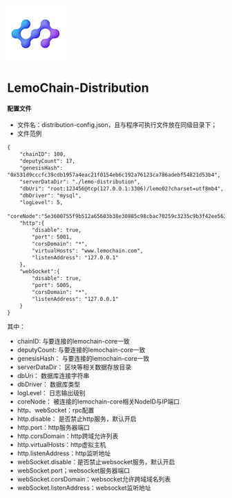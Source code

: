 ![Logo of the project](./logo.png)

# LemoChain-Distribution


#### 配置文件
- 文件名：distribution-config.json，且与程序可执行文件放在同级目录下；
- 文件范例
```
{
	"chainID": 100,
	"deputyCount": 17,
	"genesisHash": "0x531d9cccfc39cdb1957a4eac21f0154eb6c192a76123ca786adebf54821d53b4",
	"serverDataDir": "./lemo-distribution",
	"dbUri": "root:123456@tcp(127.0.0.1:3306)/lemo02?charset=utf8mb4",
	"dbDriver": "mysql",
	"logLevel": 5,
	"coreNode":"5e3600755f9b512a65603b38e30885c98cbac70259c3235c9b3f42ee563b480edea351ba0ff5748a638fe0aeff5d845bf37a3b437831871b48fd32f33cd9a3c0@120.78.132.151:7003",
	"http":{
		"disable": true,
		"port": 5001,
		"corsDomain": "*",
		"virtualHosts": "www.lemochain.com",
		"listenAddress": "127.0.0.1"
	},
	"webSocket":{
		"disable": true,
		"port": 5005,
		"corsDomain": "*",
		"listenAddress": "127.0.0.1"
	}
}
```
其中：
- chainID: 与要连接的lemochain-core一致
- deputyCount: 与要连接的lemochain-core一致
- genesisHash： 与要连接的lemochain-core一致
- serverDataDir： 区块等相关数据存放目录
- dbUri： 数据库连接字符串
- dbDriver： 数据库类型
- logLevel： 日志输出级别
- coreNode： 被连接的lemochain-core相关NodeID与IP端口
- http、webSocket：rpc配置
- http.disable： 是否禁止http服务，默认开启
- http.port：http服务器端口
- http.corsDomain：http跨域允许列表
- http.virtualHosts：http虚拟主机
- http.listenAddress：http监听地址
- webSocket.disable：是否禁止websocket服务，默认开启
- webSocket.port；websocket服务器端口
- webSocket.corsDomain：websocket允许跨域域名列表
- webSocket.listenAddress：websocket监听地址
